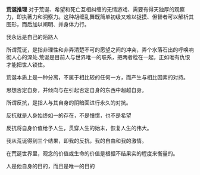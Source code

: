 **荒诞推理**
对于荒诞、希望和死亡互相纠缠的无情游戏、需要有得天独厚的观察力，即执著力和洞察力。这种胡缠乱舞既简单初级又难以捉摸、但智者可以解析其图形，而后加以阐明、并身体力行。

我永远是自己的陌路人

所谓荒诞，是指非理性和非弄清楚不可的愿望之间的冲突，弄个水落石出的呼唤响彻人心的深处.荒诞是目前人与世界唯一的联系，把两者栓在一起，正如唯有仇恨才能把世人锁住。

荒诞本质上是一种分离，不属于相比较的任何一方，而产生与相比因素的对持。

思想否定自身，并倾向与在引起否定自身的东西中超越自身。

所谓反抗，是指人与其自身的阴暗面进行永久的对抗。

反抗就是人身始终如一的存在，不是憧憬，也不是希望

反抗将自身价值给予人生，贯穿人生的始末，恢复人生的伟大。

我从荒诞得到三个结果，即我的反抗，我的自由和我的激情。

在荒诞世界里，观念的价值或生命的价值是根据不结果实的程度来衡量的。

人是他自身的目的，而且是唯一的目的